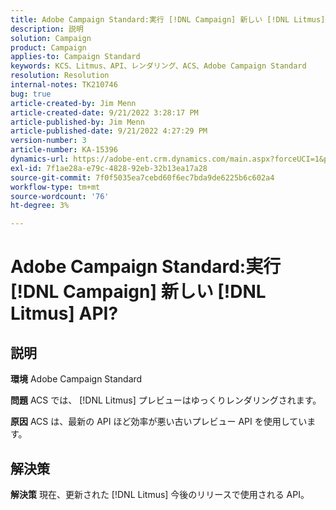 ```yaml
---
title: Adobe Campaign Standard:実行 [!DNL Campaign] 新しい [!DNL Litmus] API?」
description: 説明
solution: Campaign
product: Campaign
applies-to: Campaign Standard
keywords: KCS、Litmus、API、レンダリング、ACS、Adobe Campaign Standard
resolution: Resolution
internal-notes: TK210746
bug: true
article-created-by: Jim Menn
article-created-date: 9/21/2022 3:28:17 PM
article-published-by: Jim Menn
article-published-date: 9/21/2022 4:27:29 PM
version-number: 3
article-number: KA-15396
dynamics-url: https://adobe-ent.crm.dynamics.com/main.aspx?forceUCI=1&pagetype=entityrecord&etn=knowledgearticle&id=8c66a603-c239-ed11-9db1-0022480866ad
exl-id: 7f1ae28a-e79c-4828-92eb-32b13ea17a28
source-git-commit: 7f0f5035ea7cebd60f6ec7bda9de6225b6c602a4
workflow-type: tm+mt
source-wordcount: '76'
ht-degree: 3%

---
```


# Adobe Campaign Standard:実行 [!DNL Campaign] 新しい [!DNL Litmus] API?

## 説明


<b>環境</b>
Adobe Campaign Standard

<b>問題</b>
ACS では、 [!DNL Litmus] プレビューはゆっくりレンダリングされます。

<b>原因</b>
ACS は、最新の API ほど効率が悪い古いプレビュー API を使用しています。


## 解決策


<b>解決策</b>
現在、更新された [!DNL Litmus] 今後のリリースで使用される API。
